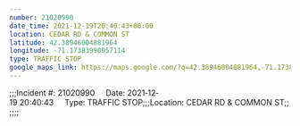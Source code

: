 ```yaml
---
number: 21020990
date_time: 2021-12-19T20:40:43+00:00
location: CEDAR RD & COMMON ST
latitude: 42.38946004881964
longitude: -71.17383990957114
type: TRAFFIC STOP
google_maps_link: https://maps.google.com/?q=42.38946004881964,-71.17383990957114
---
```


;;;Incident #: 21020990     Date: 2021‐12‐19 20:40:43     Type: TRAFFIC STOP;;;Location: CEDAR RD & COMMON ST;;;;;;
